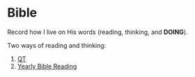 Bible
=====

Record how I live on His words (reading, thinking, and **DOING**).


Two ways of reading and thinking:

1. [QT](http://www.torchchurch.com/newtorch/equip-qt.php)
2. [Yearly Bible Reading](http://www.torchchurch.com/newtorch/equip-reading.php)
